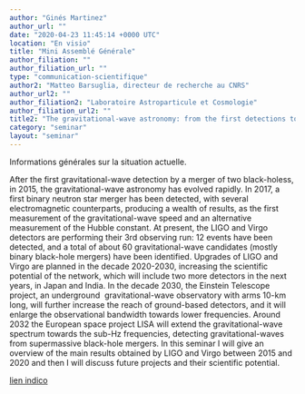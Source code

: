 ```yaml
---
author: "Ginés Martinez"
author_url: ""
date: "2020-04-23 11:45:14 +0000 UTC"
location: "En visio"
title: "Mini Assemblé Générale"
author_filiation: ""
author_filiation_url: ""
type: "communication-scientifique"
author2: "Matteo Barsuglia, directeur de recherche au CNRS"
author_url2: ""
author_filiation2: "Laboratoire Astroparticule et Cosmologie"
author_filiation_url2: ""
title2: "The gravitational-wave astronomy: from the first detections to the future ground-based and space-based projects"
category: "seminar" 
layout: "seminar"
---
```

Informations générales sur la situation actuelle.

<!-- SUMMARY2 -->

After the first gravitational-wave detection by a merger of two black-holess, in 2015, the gravitational-wave astronomy has evolved rapidly. In 2017, a first binary neutron star merger has been detected, with several electromagnetic counterparts, producing a wealth of results, as the first measurement of the gravitational-wave speed and an alternative measurement of the Hubble constant. At present, the LIGO and Virgo detectors are performing their 3rd observing run: 12 events have been detected, and a total of about 60 gravitational-wave candidates (mostly binary black-hole mergers) have been identified. Upgrades of LIGO and Virgo are planned in the decade 2020-2030, increasing the scientific potential of the network, which will include two more detectors in the next years, in Japan and India. In the decade 2030, the Einstein Telescope project, an underground  gravitational-wave observatory with arms 10-km long, will further increase the reach of ground-based detectors, and it will enlarge the observational bandwidth towards lower frequencies. Around 2032 the European space project LISA will extend the gravitational-wave spectrum towards the sub-Hz frequencies, detecting gravitational-waves from supermassive black-hole mergers. In this seminar I will give an overview of the main results obtained by LIGO and Virgo between 2015 and 2020 and then I will discuss future projects and their scientific potential.

[lien indico](https://indico.in2p3.fr/event/21549/)
